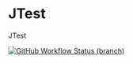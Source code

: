 # JTest

JTest

[![GitHub Workflow Status (branch)](https://img.shields.io/github/actions/workflow/status/leleact/jtest/test.yml?style=for-the-badge)](https://github.com/leleact/jtest)